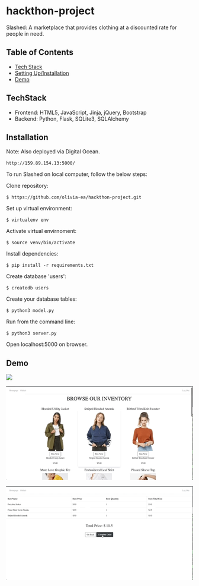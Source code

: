 # hackthon-project
Slashed: A marketplace that provides clothing at a discounted rate for people in need. 

## Table of Contents
* [Tech Stack](#techstack) 
* [Setting Up/Installation](#installation)
* [Demo](#demo)


## TechStack
* Frontend: HTML5, JavaScript, Jinja, jQuery, Bootstrap 
* Backend: Python, Flask, SQLite3, SQLAlchemy 

## Installation 

Note: Also deployed via Digital Ocean. 
```
http://159.89.154.13:5000/
```

To run Slashed on local computer, follow the below steps:

Clone repository: 
```
$ https://github.com/olivia-ea/hackthon-project.git
```

Set up virtual environment: 

```
$ virtualenv env
```

Activate virtual envirnoment:
```
$ source venv/bin/activate
```

Install dependencies:
```
$ pip install -r requirements.txt
```

Create database 'users':
```
$ createdb users
```

Create your database tables:
```
$ python3 model.py
```

Run from the command line:
```
$ python3 server.py
```

Open localhost:5000 on browser.

## Demo

![](./static/slashed-gifs/slashed-1.gif)

![](./static/slashed-gifs/slashed-2.gif)

![](./static/slashed-gifs/slashed-3.gif)
